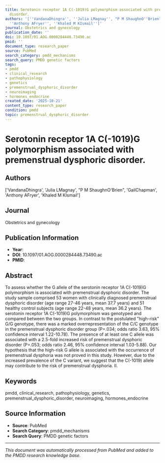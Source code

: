 ```yaml
---
title: Serotonin receptor 1A C(-1019)G polymorphism associated with premenstrual dysphoric
  disorder.
authors: '[''VandanaDhingra'', ''Julia LMagnay'', "P M ShaughnO''Brien", ''GailChapman'',
  ''Anthony AFryer'', ''Khaled M KIsmail'']'
journal: Obstetrics and gynecology
publication_date: ''
doi: 10.1097/01.AOG.0000284448.73490.ac
pmid: ''
document_type: research_paper
source: PubMed
search_category: pmdd_mechanisms
search_query: PMDD genetic factors
tags:
- pmdd
- clinical_research
- pathophysiology
- genetics
- premenstrual_dysphoric_disorder
- neuroimaging
- hormones_endocrine
created_date: '2025-10-21'
content_type: research_paper
condition: pmdd
topic: premenstrual_dysphoric_disorder
---
```


# Serotonin receptor 1A C(-1019)G polymorphism associated with premenstrual dysphoric disorder.

## Authors
['VandanaDhingra', 'Julia LMagnay', "P M ShaughnO'Brien", 'GailChapman', 'Anthony AFryer', 'Khaled M KIsmail']

## Journal
Obstetrics and gynecology

## Publication Information
- **Year**: 
- **DOI**: 10.1097/01.AOG.0000284448.73490.ac
- **PMID**: 

## Abstract
To assess whether the G allele of the serotonin receptor 1A C(-1019)G polymorphism is associated with premenstrual dysphoric disorder. The study sample comprised 53 women with clinically diagnosed premenstrual dysphoric disorder (age range 27-46 years, mean 37.7 years) and 51 healthy control subjects (age range 22-48 years, mean 36.2 years). The serotonin receptor 1A C(-1019)G polymorphism was genotyped and compared between the two groups. In contrast to the postulated "high-risk" G/G genotype, there was a marked overrepresentation of the C/C genotype in the premenstrual dysphoric disorder group (P=.034; odds ratio 3.63, 95% confidence interval 1.22-10.78). The presence of at least one C allele was associated with a 2.5-fold increased risk of premenstrual dysphoric disorder (P=.053; odds ratio 2.46, 95% confidence interval 1.03-5.88). Our hypothesis that the high-risk G allele is associated with the occurrence of premenstrual dysphoria was not proved in this study. However, due to the increased prevalence of the C variant, we suggest that the C(-1019) allele may contribute to the risk of premenstrual dysphoria. II.

## Keywords
pmdd, clinical_research, pathophysiology, genetics, premenstrual_dysphoric_disorder, neuroimaging, hormones_endocrine

## Source Information
- **Source**: PubMed
- **Search Category**: pmdd_mechanisms
- **Search Query**: PMDD genetic factors

---
*This document was automatically processed from PubMed and added to the PMDD research knowledge base.*
